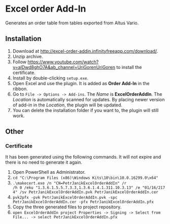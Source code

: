 # Excel order Add-In
Generates an order table from tables exported from Altus Vario.

## Installation
1. Download at http://excel-order-addin.infinityfreeapp.com/download/.
2. Unzip archive.
3. Follow https://www.youtube.com/watch?v=alDwd8ghO7A&ab_channel=UriGorenUriGoren to install the certificate.
4. Install by double-clicking `setup.exe`.
5. Open Excel and use the plugin. It is added as **Order Add-In** in the ribbon. 
6. Go to `File -> Options -> Add-ins`. The *Name* is **ExcelOrderAddIn**. The *Location* is automatically scanned for updates. By placing newer version of add-in in the *Location*, the plugin will be updated. 
7. You can delete the installation folder if you want to, the plugin will still work.

## Other
### Certificate
It has been generated using the following commands. It will not expire and there is no need to generate it again.
1. Open PowerShell as Administrator.
2. `cd "C:\Program Files (x86)\Windows Kits\10\bin\10.0.16299.0\x64"`
3. `.\makecert.exe /n "CN=PetrJanikExcelOrderAddIn" /r /h 0 /eku "1.3.6.1.5.5.7.3.3,1.3.6.1.4.1.311.10.3.13" /e "01/16/2174" /sv PetrJanikExcelOrderAddIn.pvk PetrJanikExcelOrderAddIn.cer`
4. `pvk2pfx -pvk PetrJanikExcelOrderAddIn.pvk -spc PetrJanikExcelOrderAddIn.cer -pfx PetrJanikExcelOrderAddIn.pfx`
5. Copy the three generated files to project repository.
6. `open ExcelOrderAddIn project Properties -> Signing -> Select from File... -> select PetrJanikExcelOrderAddIn.pfx`
